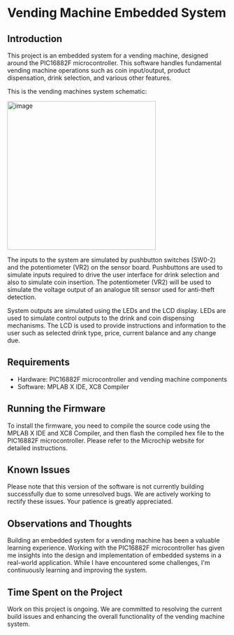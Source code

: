 # Vending Machine Embedded System

## Introduction
This project is an embedded system for a vending machine, designed around the PIC16882F microcontroller. This software handles fundamental vending machine operations such as coin input/output, product dispensation, drink selection, and various other features.

This is the vending machines system schematic:

<img width="340" alt="image" src="https://github.com/regX1/vending-machine/assets/98269264/d1ff4668-9abe-4062-b399-a61e8933ef83">

The inputs to the system are simulated by pushbutton switches (SW0-2) and the potentiometer (VR2) on the sensor board. Pushbuttons are used to simulate inputs required to drive the user interface for drink selection and also to simulate coin insertion. The potentiometer (VR2) will be used to simulate the voltage output of an analogue tilt sensor used for anti-theft detection. 

System outputs are simulated using the LEDs and the LCD display. LEDs are used to simulate control outputs to the drink and coin dispensing mechanisms. The LCD is used to provide instructions and information to the user such as selected drink type, price, current balance and any change due. 

## Requirements
- Hardware: PIC16882F microcontroller and vending machine components
- Software: MPLAB X IDE, XC8 Compiler

## Running the Firmware
To install the firmware, you need to compile the source code using the MPLAB X IDE and XC8 Compiler, and then flash the compiled hex file to the PIC16882F microcontroller. Please refer to the Microchip website for detailed instructions.

## Known Issues
Please note that this version of the software is not currently building successfully due to some unresolved bugs. We are actively working to rectify these issues. Your patience is greatly appreciated.

## Observations and Thoughts
Building an embedded system for a vending machine has been a valuable learning experience. Working with the PIC16882F microcontroller has given me insights into the design and implementation of embedded systems in a real-world application. While I have encountered some challenges, I'm continuously learning and improving the system.

## Time Spent on the Project
Work on this project is ongoing. We are committed to resolving the current build issues and enhancing the overall functionality of the vending machine system.
